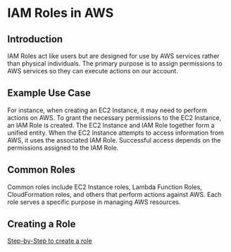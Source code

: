 # IAM Roles in AWS

## Introduction

IAM Roles act like users but are designed for use by AWS services rather than physical individuals. The primary purpose is to assign permissions to AWS services so they can execute actions on our account.

## Example Use Case

For instance, when creating an EC2 Instance, it may need to perform actions on AWS. To grant the necessary permissions to the EC2 Instance, an IAM Role is created. The EC2 Instance and IAM Role together form a unified entity. When the EC2 Instance attempts to access information from AWS, it uses the associated IAM Role. Successful access depends on the permissions assigned to the IAM Role.

## Common Roles

Common roles include EC2 Instance roles, Lambda Function Roles, CloudFormation roles, and others that perform actions against AWS. Each role serves a specific purpose in managing AWS resources.

## Creating a Role
[Step-by-Step to create a role](<IAM Creating a Role.md>)

